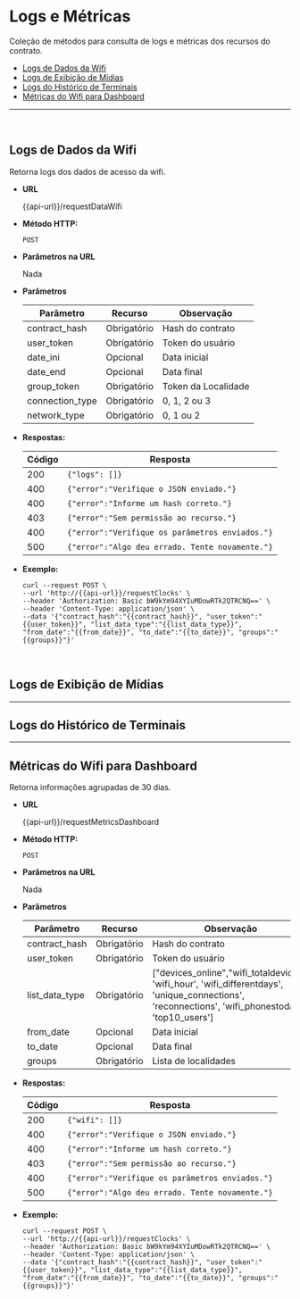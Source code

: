 # Logs e Métricas

Coleção de métodos para consulta de logs e métricas dos recursos do contrato.

- [Logs de Dados da Wifi](#)
- [Logs de Exibição de Mídias](#)
- [Logs do Histórico de Terminais](#)
- [Métricas do Wifi para Dashboard](#)

----
<br/>

## Logs de Dados da Wifi
Retorna logs dos dados de acesso da wifi.

* **URL**

  {{api-url}}/requestDataWifi

* **Método HTTP:**

  `POST`
  
*  **Parâmetros na URL**

   Nada 

* **Parâmetros**

	| Parâmetro | Recurso | Observação |
	|--|--|--|
	| contract_hash | Obrigatório | Hash do contrato |
	| user_token | Obrigatório | Token do usuário |
	| date_ini | Opcional | Data inicial |
	| date_end | Opcional | Data final |
	| group_token | Obrigatório | Token da Localidade |
	| connection_type | Obrigatório | 0, 1, 2 ou 3 |
	| network_type | Obrigatório | 0, 1 ou 2 |

* **Respostas:**
	
	|Código| Resposta |
	|--|--|
	| 200 | ```{"logs": []}``` |
	| 400 | `{"error":"Verifique o JSON enviado."}` |
	| 400 | `{"error":"Informe um hash correto."}` |
	| 403 | `{"error":"Sem permissão ao recurso."}` |
	| 400 | `{"error":"Verifique os parâmetros enviados."}` |
	| 500 | `{"error":"Algo deu errado. Tente novamente."}` |

* **Exemplo:**
	
	````curl
	curl --request POST \
  --url 'http://{{api-url}}/requestClocks' \
  --header 'Authorization: Basic bW9kYm94XYIuMDowRTk2QTRCNQ==' \
  --header 'Content-Type: application/json' \
  --data '{"contract_hash":"{{contract_hash}}", "user_token":"{{user_token}}", "list_data_type":"{{list_data_type}}", "from_date":"{{from_date}}", "to_date":"{{to_date}}", "groups":"{{groups}}"}'
  ````

<br/>


## Logs de Exibição de Mídias
----
## Logs do Histórico de Terminais
----
## Métricas do Wifi para Dashboard
Retorna informações agrupadas de 30 dias.

* **URL**

  {{api-url}}/requestMetricsDashboard

* **Método HTTP:**

  `POST`
  
*  **Parâmetros na URL**

   Nada 

* **Parâmetros**

	| Parâmetro | Recurso | Observação |
	|--|--|--|
	| contract_hash | Obrigatório | Hash do contrato |
	| user_token | Obrigatório | Token do usuário |
	| list_data_type | Obrigatório | ["devices_online","wifi_totaldevices", 'wifi_hour', 'wifi_differentdays', 'unique_connections', 'reconnections', 'wifi_phonestoday', 'top10_users'] |
	| from_date | Opcional | Data inicial |
	| to_date | Opcional | Data final |
	| groups | Obrigatório | Lista de localidades |

* **Respostas:**
	
	|Código| Resposta |
	|--|--|
	| 200 | ```{"wifi": []}``` |
	| 400 | `{"error":"Verifique o JSON enviado."}` |
	| 400 | `{"error":"Informe um hash correto."}` |
	| 403 | `{"error":"Sem permissão ao recurso."}` |
	| 400 | `{"error":"Verifique os parâmetros enviados."}` |
	| 500 | `{"error":"Algo deu errado. Tente novamente."}` |

* **Exemplo:**
	
	````curl
	curl --request POST \
  --url 'http://{{api-url}}/requestClocks' \
  --header 'Authorization: Basic bW9kYm94XYIuMDowRTk2QTRCNQ==' \
  --header 'Content-Type: application/json' \
  --data '{"contract_hash":"{{contract_hash}}", "user_token":"{{user_token}}", "list_data_type":"{{list_data_type}}", "from_date":"{{from_date}}", "to_date":"{{to_date}}", "groups":"{{groups}}"}'
  ````

<br/>



<!--stackedit_data:
eyJoaXN0b3J5IjpbLTE0NjQ3NzAzMjcsLTIzMTE1MDA3OSwtMT
kwNzc0MDQ0NCwtMTY2MTM2NTY3OCwtNzE2NDE1MTU4LDY0Nzky
OTc0MCwtMTA3Mjg0NjAwN119
-->